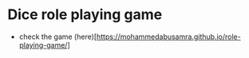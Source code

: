 # Dice role playing game

- check the game (here)[https://mohammedabusamra.github.io/role-playing-game/]